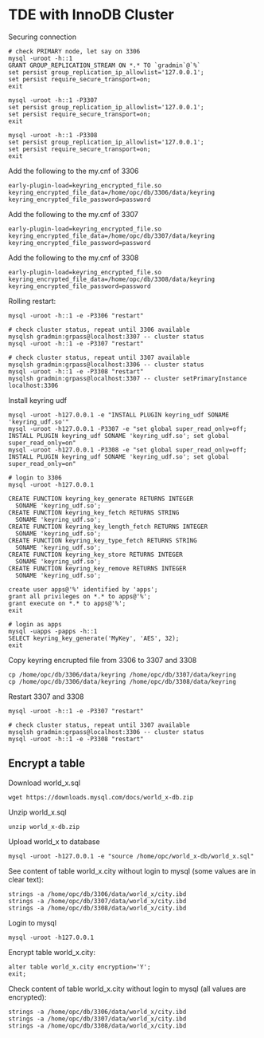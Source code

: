 # TDE with InnoDB Cluster
Securing connection 
```
# check PRIMARY node, let say on 3306
mysql -uroot -h::1 
GRANT GROUP_REPLICATION_STREAM ON *.* TO `gradmin`@`%`
set persist group_replication_ip_allowlist='127.0.0.1';
set persist require_secure_transport=on;
exit

mysql -uroot -h::1 -P3307
set persist group_replication_ip_allowlist='127.0.0.1';
set persist require_secure_transport=on;
exit

mysql -uroot -h::1 -P3308
set persist group_replication_ip_allowlist='127.0.0.1';
set persist require_secure_transport=on;
exit
```
Add the following to the my.cnf of 3306
```
early-plugin-load=keyring_encrypted_file.so
keyring_encrypted_file_data=/home/opc/db/3306/data/keyring
keyring_encrypted_file_password=password
```
Add the following to the my.cnf of 3307
```
early-plugin-load=keyring_encrypted_file.so
keyring_encrypted_file_data=/home/opc/db/3307/data/keyring
keyring_encrypted_file_password=password
```
Add the following to the my.cnf of 3308
```
early-plugin-load=keyring_encrypted_file.so
keyring_encrypted_file_data=/home/opc/db/3308/data/keyring
keyring_encrypted_file_password=password
```
Rolling restart:
```
mysql -uroot -h::1 -e -P3306 "restart"

# check cluster status, repeat until 3306 available
mysqlsh gradmin:grpass@localhost:3307 -- cluster status
mysql -uroot -h::1 -e -P3307 "restart"

# check cluster status, repeat until 3307 available
mysqlsh gradmin:grpass@localhost:3306 -- cluster status
mysql -uroot -h::1 -e -P3308 "restart"
mysqlsh gradmin:grpass@localhost:3307 -- cluster setPrimaryInstance localhost:3306
```
Install keyring udf
```
mysql -uroot -h127.0.0.1 -e "INSTALL PLUGIN keyring_udf SONAME 'keyring_udf.so'"
mysql -uroot -h127.0.0.1 -P3307 -e "set global super_read_only=off; INSTALL PLUGIN keyring_udf SONAME 'keyring_udf.so'; set global super_read_only=on"
mysql -uroot -h127.0.0.1 -P3308 -e "set global super_read_only=off; INSTALL PLUGIN keyring_udf SONAME 'keyring_udf.so'; set global super_read_only=on"

# login to 3306
mysql -uroot -h127.0.0.1

CREATE FUNCTION keyring_key_generate RETURNS INTEGER
  SONAME 'keyring_udf.so';
CREATE FUNCTION keyring_key_fetch RETURNS STRING
  SONAME 'keyring_udf.so';
CREATE FUNCTION keyring_key_length_fetch RETURNS INTEGER
  SONAME 'keyring_udf.so';
CREATE FUNCTION keyring_key_type_fetch RETURNS STRING
  SONAME 'keyring_udf.so';
CREATE FUNCTION keyring_key_store RETURNS INTEGER
  SONAME 'keyring_udf.so';
CREATE FUNCTION keyring_key_remove RETURNS INTEGER
  SONAME 'keyring_udf.so';

create user apps@'%' identified by 'apps';
grant all privileges on *.* to apps@'%';
grant execute on *.* to apps@'%';
exit

# login as apps
mysql -uapps -papps -h::1
SELECT keyring_key_generate('MyKey', 'AES', 32);
exit
```
Copy keyring encrupted file from 3306 to 3307 and 3308
```
cp /home/opc/db/3306/data/keyring /home/opc/db/3307/data/keyring
cp /home/opc/db/3306/data/keyring /home/opc/db/3308/data/keyring
```
Restart 3307 and 3308
```
mysql -uroot -h::1 -e -P3307 "restart"

# check cluster status, repeat until 3307 available
mysqlsh gradmin:grpass@localhost:3306 -- cluster status
mysql -uroot -h::1 -e -P3308 "restart"
```
## Encrypt a table
Download world_x.sql
```
wget https://downloads.mysql.com/docs/world_x-db.zip
```
Unzip world_x.sql
```
unzip world_x-db.zip
```
Upload world_x to database
```
mysql -uroot -h127.0.0.1 -e "source /home/opc/world_x-db/world_x.sql"
```
See content of table world_x.city without login to mysql (some values are in clear text):
```
strings -a /home/opc/db/3306/data/world_x/city.ibd
strings -a /home/opc/db/3307/data/world_x/city.ibd
strings -a /home/opc/db/3308/data/world_x/city.ibd
```
Login to mysql
```
mysql -uroot -h127.0.0.1 
```
Encrypt table world_x.city:
```
alter table world_x.city encryption='Y';
exit;
```
Check content of table world_x.city without login to mysql (all values are encrypted):
```
strings -a /home/opc/db/3306/data/world_x/city.ibd
strings -a /home/opc/db/3307/data/world_x/city.ibd
strings -a /home/opc/db/3308/data/world_x/city.ibd
```
